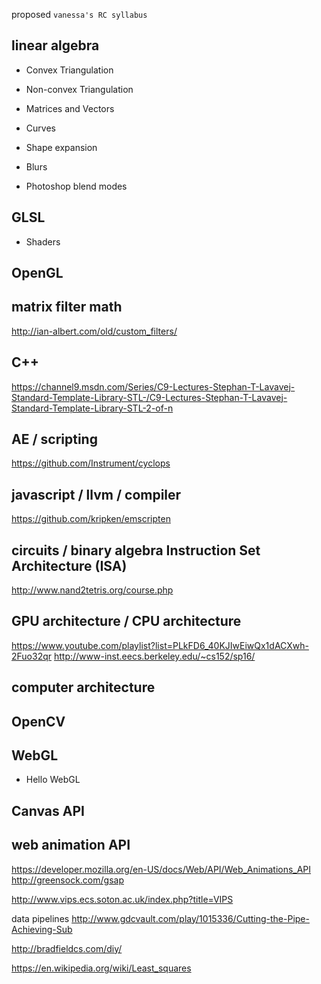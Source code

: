 
proposed `vanessa's RC syllabus`


linear algebra
------
- Convex Triangulation
- Non-convex Triangulation 
- Matrices and Vectors
- Curves
- Shape expansion

- Blurs
- Photoshop blend modes

GLSL
------
- Shaders


OpenGL
------


matrix filter math
------
http://ian-albert.com/old/custom_filters/

C++
------
https://channel9.msdn.com/Series/C9-Lectures-Stephan-T-Lavavej-Standard-Template-Library-STL-/C9-Lectures-Stephan-T-Lavavej-Standard-Template-Library-STL-2-of-n


AE / scripting
------
https://github.com/Instrument/cyclops


javascript / llvm / compiler
------
https://github.com/kripken/emscripten


circuits / binary algebra
Instruction Set Architecture (ISA)
------
http://www.nand2tetris.org/course.php


GPU architecture / CPU architecture
------
https://www.youtube.com/playlist?list=PLkFD6_40KJIwEiwQx1dACXwh-2Fuo32qr
http://www-inst.eecs.berkeley.edu/~cs152/sp16/


computer architecture
------


OpenCV
------


WebGL
------
- Hello WebGL


Canvas API
------

web animation API
------
https://developer.mozilla.org/en-US/docs/Web/API/Web_Animations_API
http://greensock.com/gsap


http://www.vips.ecs.soton.ac.uk/index.php?title=VIPS


data pipelines
http://www.gdcvault.com/play/1015336/Cutting-the-Pipe-Achieving-Sub


http://bradfieldcs.com/diy/


https://en.wikipedia.org/wiki/Least_squares